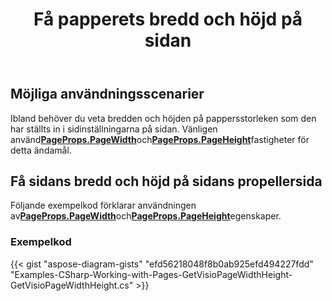 ﻿---
title: Få papperets bredd och höjd på sidan
type: docs
weight: 50
url: /sv/net/get-paper-width-and-height-of-page/
description: Det här avsnittet förklarar hur du får pappersstorleken för sidan visio med Aspose.Diagram.
---
## **Möjliga användningsscenarier**

Ibland behöver du veta bredden och höjden på pappersstorleken som den har ställts in i sidinställningarna på sidan. Vänligen använd[**PageProps.PageWidth**](https://reference.aspose.com/diagram/net/aspose.diagram/pageprops/properties/pagewidth)och[**PageProps.PageHeight**](https://reference.aspose.com/diagram/net/aspose.diagram/pageprops/properties/pageheight)fastigheter för detta ändamål.

## **Få sidans bredd och höjd på sidans propellersida**

 Följande exempelkod förklarar användningen av[**PageProps.PageWidth**](https://reference.aspose.com/diagram/net/aspose.diagram/pageprops/properties/pagewidth)och[**PageProps.PageHeight**](https://reference.aspose.com/diagram/net/aspose.diagram/pageprops/properties/pageheight)egenskaper.

### **Exempelkod**

{{< gist "aspose-diagram-gists" "efd56218048f8b0ab925efd494227fdd" "Examples-CSharp-Working-with-Pages-GetVisioPageWidthHeight-GetVisioPageWidthHeight.cs" >}}
